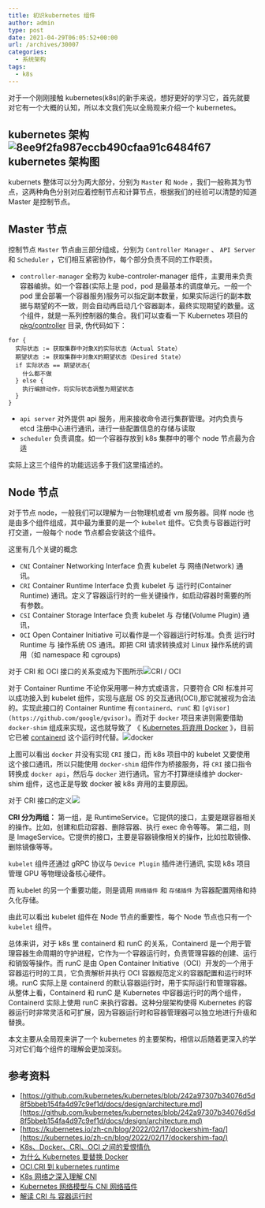 ```yaml
---
title: 初识kubernetes 组件
author: admin
type: post
date: 2021-04-29T06:05:52+00:00
url: /archives/30007
categories:
  - 系统架构
tags:
  - k8s
---
```


对于一个刚刚接触 kubernetes(k8s)的新手来说，想好更好的学习它，首先就要对它有一个大概的认知，所以本文我们先以全局观来介绍一个 kubernetes。

## kubernetes 架构 ![8ee9f2fa987eccb490cfaa91c6484f67](https://blogstatic.haohtml.com/uploads/2021/04/56aec9997240192091adad3e14358736-52.png)kubernetes 架构图

kubernets 整体可以分为两大部分，分别为 `Master` 和 `Node` ，我们一般称其为节点，这两种角色分别对应着控制节点和计算节点，根据我们的经验可以清楚的知道 Master 是控制节点。

## Master 节点

控制节点 `Master` 节点由三部分组成，分别为 `Controller Manager` 、 `API Server` 和 `Scheduler` ，它们相互紧密协作，每个部分负责不同的工作职责。

- `controller-manager` 全称为 kube-controler-manager 组件，主要用来负责容器编排。如一个容器(实际上是 pod，pod 是最基本的调度单元。一般一个 pod 里会部署一个容器服务)服务可以指定副本数量，如果实际运行的副本数据与期望的不一致，则会自动再启动几个容器副本，最终实现期望的数量。这个组件，就是一系列控制器的集合。我们可以查看一下 Kubernetes 项目的 [pkg/controller](https://github.com/kubernetes/kubernetes/tree/master/pkg/controller) 目录, 伪代码如下：

```
for {
  实际状态 := 获取集群中对象X的实际状态（Actual State）
  期望状态 := 获取集群中对象X的期望状态（Desired State）
  if 实际状态 == 期望状态{
    什么都不做
  } else {
    执行编排动作，将实际状态调整为期望状态
  }
}
```

- `api server` 对外提供 api 服务，用来接收命令进行集群管理。对内负责与 etcd 注册中心进行通讯，进行一些配置信息的存储与读取
- `scheduler` 负责调度。如一个容器存放到 k8s 集群中的哪个 node 节点最为合适

实际上这三个组件的功能远远多于我们这里描述的。

## Node 节点

对于节点 node，一般我们可以理解为一台物理机或者 vm 服务器。同样 node 也是由多个组件组成，其中最为重要的是一个 `kubelet` 组件。它负责与容器运行时打交道，一般每个 node 节点都会安装这个组件。

这里有几个关键的概念

- `CNI` Container Networking Interface 负责 kubelet 与 网络(Network) 通讯。
- `CRI` Container Runtime Interface 负责 kubelet 与 运行时(Container Runtime) 通讯。定义了容器运行时的一些关键操作，如启动容器时需要的所有参数。
- `CSI` Container Storage Interface 负责 kubelet 与 存储(Volume Plugin) 通讯，
- `OCI` Open Container Initiative 可以看作是一个容器运行时标准。负责 运行时 Runtime 与 操作系统 OS 通讯。即把 CRI 请求转换成对 Linux 操作系统的调用（如 namespace 和 cgroups)

对于 CRI 和 OCI 接口的关系变成为下图所示![](https://blogstatic.haohtml.com/uploads/2021/04/3b8a77d4d4dce733afc487ac6997fa00.png)CRI / OCI

对于 Container Runtime 不论你采用哪一种方式或语言，只要符合 CRI 标准并可以成功接入到 kubelet 组件，实现与底层 OS 的交互通讯(OCI),那它就被视为合法的。实现此接口的 Container Runtime 有`containerd`、`runC` 和 `[gVisor](https://github.com/google/gvisor)`。而对于 `docker` 项目来讲则需要借助 `docker-shim` 组成来实现，这也就导致了 《 [Kubernetes 将弃用 Docker](https://mp.weixin.qq.com/s/GHjvvTJ8ZerIyCqXB1BSUQ) 》，目前它已被 [containerd](https://github.com/containerd/containerd) 这个运行时代替。![](https://blogstatic.haohtml.com/uploads/2021/04/8a7137e8918a8eb5d67f1dc7ddad07ca.png)docker

上图可以看出 `docker` 并没有实现 `CRI` 接口，而 k8s 项目中的 kubelet 又要使用这个接口通讯，所以只能使用 `docker-shim` 组件作为桥接服务，将 `CRI` 接口指令转换成 `docker api`，然后与 `docker` 进行通讯。官方不打算继续维护 docker-shim 组件，这也正是导致 docker 被 k8s 弃用的主要原因。

对于 CRI 接口的定义![](https://blogstatic.haohtml.com/uploads/2023/07/d2b5ca33bd970f64a6301fa75ae2eb22-4.png)

**CRI 分为两组：**
第一组，是 RuntimeService。它提供的接口，主要是跟容器相关的操作。比如，创建和启动容器、删除容器、执行 exec 命令等等。
第二组，则是 ImageService。它提供的接口，主要是容器镜像相关的操作，比如拉取镜像、删除镜像等等。

`kubelet` 组件还通过 gRPC 协议与 `Device Plugin` 插件进行通讯, 实现 k8s 项目管理 GPU 等物理设备核心硬件。

而 kubelet 的另一个重要功能，则是调用 `网络插件` 和 `存储插件` 为容器配置网络和持久化存储。

由此可以看出 kubelet 组件在 Node 节点的重要性，每个 Node 节点也只有一个 `kubelet` 组件。

总体来讲，对于 k8s 里 containerd 和 runC 的关系，Containerd 是一个用于管理容器生命周期的守护进程，它作为一个容器运行时，负责管理容器的创建、运行和销毁等操作。而 runC 是由 Open Container Initiative（OCI）开发的一个用于容器运行时的工具，它负责解析并执行 OCI 容器规范定义的容器配置和运行时环境。runC 实际上是 containerd 的默认容器运行时，用于实际运行和管理容器。 从整体上看，Containerd 和 runC 是 Kubernetes 中容器运行时的两个组件，Containerd 实际上使用 runC 来执行容器。这种分层架构使得 Kubernetes 的容器运行时非常灵活和可扩展，因为容器运行时和容器管理器可以独立地进行升级和替换。

本文主要从全局观来讲了一个 kubernetes 的主要架构，相信以后随着更深入的学习对它们每个组件的理解会更加深刻。

## 参考资料

- [https://github.com/kubernetes/kubernetes/blob/242a97307b34076d5d8f5bbeb154fa4d97c9ef1d/docs/design/architecture.md](https://github.com/kubernetes/kubernetes/blob/242a97307b34076d5d8f5bbeb154fa4d97c9ef1d/docs/design/architecture.md)
- [https://kubernetes.io/zh-cn/blog/2022/02/17/dockershim-faq/](https://kubernetes.io/zh-cn/blog/2022/02/17/dockershim-faq/)
- [K8s、Docker、CRI、OCI 之间的爱恨情仇](https://blog.csdn.net/yangchao1125/article/details/111209995)
- [为什么 Kubernetes 要替换 Docker](https://draveness.me/whys-the-design-kubernetes-deprecate-docker/)
- [OCI,CRI 到 kubernetes runtime](https://www.jianshu.com/p/c7748893ab00)
- [K8s 网络之深入理解 CNI](https://zhuanlan.zhihu.com/p/450140876)
- [Kubernetes 网络模型与 CNI 网络插件](https://time.geekbang.org/column/article/67351)
- [解读 CRI 与 容器运行时](https://time.geekbang.org/column/article/71499)

